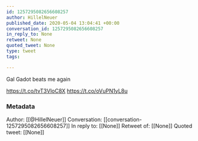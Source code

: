 ```yaml
---
id: 1257295082656608257
author: HillelNeuer
published_date: 2020-05-04 13:04:41 +00:00
conversation_id: 1257295082656608257
in_reply_to: None
retweet: None
quoted_tweet: None
type: tweet
tags:

---
```


Gal Gadot beats me again

https://t.co/tvT3VloC8X https://t.co/oVuPN1yL8u

### Metadata

Author: [[@HillelNeuer]]
Conversation: [[conversation-1257295082656608257]]
In reply to: [[None]]
Retweet of: [[None]]
Quoted tweet: [[None]]
